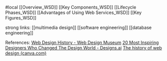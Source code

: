 #local 
[[Overview_WSD]]
[[Key Components_WSD]]
[[Lifecycle Phases_WSD]]
[[Advantages of Using Web Services_WSD]]
[[Key Figures_WSD]]

strong links:
[[multimedia design]]
[[software engineering]]
[[database engineering]]


References:
[Web Design History - Web Design Museum](https://www.webdesignmuseum.org/web-design-history)
[20 Most Inspiring Designers Who Changed The Design World - Designs.ai](https://blog.designs.ai/2018/12/17/20-most-inspiring-designers-who-changed-the-design-world/)
[The history of web design (canva.com)](https://www.canva.com/learn/web-design-history/)

